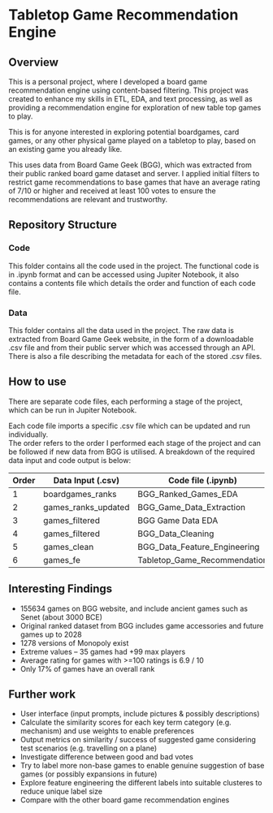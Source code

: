 # Tabletop Game Recommendation Engine

## Overview
This is a personal project, where I developed a board game recommendation engine using content-based filtering. This project was created to enhance my skills in ETL, EDA, and text processing, as well as providing a recommendation engine for exploration of new table top games to play.

This is for anyone interested in exploring potential boardgames, card games, or any other physical game played on a tabletop to play, based on an existing game you already like. 

This uses data from Board Game Geek (BGG), which was extracted from their public ranked board game dataset and server. I applied initial filters to restrict game recommendations to base games that have an average rating of 7/10 or higher and received at least 100 votes to ensure the recommendations are relevant and trustworthy.

## Repository Structure
### Code 
This folder contains all the code used in the project. 
The functional code is in .ipynb format and can be accessed using Jupiter Notebook, it also contains a contents file which details the order and function of each code file. 

### Data
This folder contains all the data used in the project.
The raw data is extracted from Board Game Geek website, in the form of a downloadable .csv file and from their public server which was accessed through an API.
There is also a file describing the metadata for each of the stored .csv files.  

## How to use
There are separate code files, each performing a stage of the project, which can be run in Jupiter Notebook.  


Each code file imports a specific .csv file which can be updated and run individually.  
The order refers to the order I performed each stage of the project and can be followed if new data from BGG is utilised.
A breakdown of the required data input and code output is below:  

| Order | Data Input (.csv)  | Code file (.ipynb)  | Data Output (.csv) |
|-----------|-----------|-----------|-----------|
| 1 | boardgames_ranks | BGG_Ranked_Games_EDA | games_ranks_updated |
| 2 | games_ranks_updated | BGG_Game_Data_Extraction | games_filtered |
| 3 | games_filtered | BGG Game Data EDA | (none) |
| 4 | games_filtered | BGG_Data_Cleaning | games_clean |
| 5 | games_clean | BGG_Data_Feature_Engineering | games_fe |
| 6 | games_fe | Tabletop_Game_Recommendation | (none) |

## Interesting Findings
- 155634 games on BGG website, and include ancient games such as Senet (about 3000 BCE)
- Original ranked dataset from BGG includes game accessories and future games up to 2028
- 1278 versions of Monopoly exist
- Extreme values – 35 games had +99 max players
- Average rating for games with >=100 ratings is 6.9 / 10
- Only 17% of games have an overall rank

## Further work
- User interface (input prompts, include pictures & possibly descriptions)
- Calculate the similarity scores for each key term category (e.g. mechanism) and use weights to enable preferences
- Output metrics on similarity  /  success of suggested game considering test scenarios (e.g. travelling on a plane)
- Investigate difference between good and bad votes
- Try to label more non-base games to enable genuine suggestion of base games (or possibly expansions in future)
- Explore feature engineering the different labels into suitable clusteres to reduce unique label size
- Compare with the other board game recommendation engines

